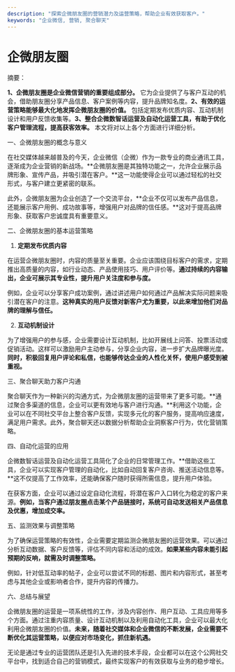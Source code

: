 ```yaml
---
description: "探索企微朋友圈的营销潜力及运营策略，帮助企业有效获取客户。"
keywords: "企业微信, 营销, 聚合聊天"
---
```

# 企微朋友圈

摘要：

**1、企微朋友圈是企业微信营销的重要组成部分。** 它为企业提供了与客户互动的机会，借助朋友圈分享产品信息、客户案例等内容，提升品牌知名度。**2、有效的运营策略能够最大化地发挥企微朋友圈的价值。** 包括定期发布优质内容、互动机制设计和用户反馈收集等。**3、整合企微数智话运营及自动化运营工具，有助于优化客户管理流程，提高获客效率。** 本文将对以上各个方面进行详细分析。

一、企微朋友圈的概念与意义

在社交媒体越来越普及的今天，企业微信（企微）作为一款专业的商业通讯工具，逐渐成为企业营销的新战场。**企微朋友圈是其独特功能之一，允许企业展示品牌形象、宣传产品，并吸引潜在客户。**这一功能使得企业可以通过轻松的社交形式，与客户建立更紧密的联系。

此外，企微朋友圈为企业创造了一个交流平台，**企业不仅可以发布产品信息，还能展示客户用例、成功故事等，增强用户对品牌的信任感。**这对于提高品牌形象、获取客户忠诚度具有重要意义。

二、企微朋友圈的基本运营策略

1. **定期发布优质内容**

在运营企微朋友圈时，内容的质量至关重要。企业应该围绕目标客户的需求，定期推出高质量的内容，如行业动态、产品使用技巧、用户评价等。**通过持续的内容输出，企业可展示其专业性，提升用户关注度和参与度。** 

例如，企业可以分享客户成功案例，通过讲述用户如何通过产品解决实际问题来吸引潜在客户的注意。**这种真实的用户反馈对新客户尤为重要，以此来增加他们对品牌的理解与信任。**

2. **互动机制设计**

为了增强用户的参与感，企业需要设计互动机制，比如开展线上问答、投票活动或促销活动。这样可以激励用户主动参与，分享企业内容，进一步扩大品牌曝光度。**同时，积极回复用户评论和私信，也能够传达企业的人性化关怀，使用户感受到被重视。**

三、聚合聊天助力客户沟通

聚合聊天作为一种新兴的沟通方式，为企微朋友圈的运营带来了更多可能。**通过聚合多渠道的信息，企业可以更有效地与客户进行沟通。**利用这个功能，企业可以在不同社交平台上整合客户反馈，实现多元化的客户服务，提高响应速度，满足用户需求。此外，聚合聊天还以数据分析帮助企业洞察客户行为，优化营销策略。

四、自动化运营的应用

企微数智话运营及自动化运营工具简化了企业的日常管理工作。**借助这些工具，企业可以实现客户管理的自动化，比如自动回复客户咨询、推送活动信息等。**这不仅提高了工作效率，还能确保客户随时获得所需信息，提升用户体验。

在获客方面，企业可以通过设定自动化流程，将潜在客户入口转化为稳定的客户来源。**例如，当客户通过朋友圈点击某个产品链接时，系统可自动发送相关产品信息及优惠，增加成交率。**

五、监测效果与调整策略

为了确保运营策略的有效性，企业需要定期监测企微朋友圈的运营效果。可以通过分析互动数据、客户反馈等，评估不同内容和活动的成效。**如果某些内容未能引起预期的反响，就需及时调整策略。**

例如，针对低互动率的帖子，企业可以尝试不同的标题、图片和内容形式，甚至考虑与其他企业或影响者合作，提升内容的传播力。

六、总结与展望

企微朋友圈的运营是一项系统性的工作，涉及内容创作、用户互动、工具应用等多个方面。通过注重内容质量、设计互动机制以及利用自动化工具，企业可以最大化利用企微朋友圈的价值。**未来，随着社交媒体和企业微信的不断发展，企业需要不断优化其运营策略，以便应对市场变化，抓住新机遇。**

无论是通过专业的运营团队还是引入先进的技术手段，企业都可以在这个公网社交平台中，找到适合自己的营销模式，最终实现客户的有效获取与业务的稳步增长。
